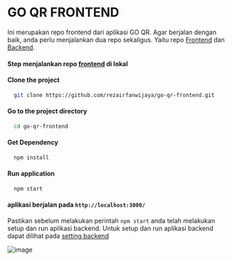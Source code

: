 # GO QR FRONTEND    

Ini merupakan repo frontend dari aplikasi GO QR. Agar berjalan dengan baik, anda perlu menjalankan dua repo sekaligus. Yaitu repo [Frontend](https://github.com/rezairfanwijaya/go-qr-frontend) dan [Backend](https://github.com/rezairfanwijaya/go-qr-backend).

#### Step menjalankan repo [frontend](https://github.com/rezairfanwijaya/go-qr-frontend) di lokal


#### Clone the project

```bash
  git clone https://github.com/rezairfanwijaya/go-qr-frontend.git
```

#### Go to the project directory

```bash
  cd go-qr-frontend
```

#### Get Dependency
```bash
  npm install
```

#### Run application
```bash
  npm start
```
#### aplikasi berjalan pada ```http://localhost:3000/```

Pastikan sebelum melakukan perintah ```npm start``` anda telah melakukan setup dan run aplikasi backend. Untuk setup dan run aplikasi backend dapat dilihat pada [setting backend](https://github.com/rezairfanwijaya/go-qr-backend)



![image](https://user-images.githubusercontent.com/87264553/211034848-de445baa-b7c3-4f5c-a58d-0ce871114a6a.png)




